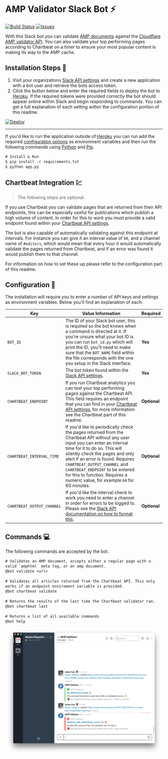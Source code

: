 # AMP Validator Slack Bot ⚡
[![Build Status](https://travis-ci.org/JamesIves/amp-validator-slack-bot.svg?branch=master)](https://travis-ci.org/JamesIves/amp-validator-slack-bot) [![Issues](https://img.shields.io/github/issues/JamesIves/amp-validator-slack-bot.svg)](https://github.com/JamesIves/amp-validator-slack-bot/issues)

With this Slack bot you can validate [AMP documents](https://www.ampproject.org/) against the [Cloudflare AMP validator API](https://blog.cloudflare.com/amp-validator-api/). You can also validate your top performing pages according to Chartbeat on a timer to ensure your most popular content is making its way to the AMP cache.

## Installation Steps 💽
1. Visit your organizations [Slack API settings](https://api.slack.com/) and create a new application with a bot user and retrieve the bots access token.
2. Click the button below and enter the required fields to deploy the bot to [Heroku](http://heroku.com). If the required tokens were provided correctly the bot should appear online within Slack and begin responding to commands. You can get a full explanation of each setting within the configuration portion of this readme. 


[![Deploy](https://www.herokucdn.com/deploy/button.svg)](https://heroku.com/deploy?template=https://github.com/JamesIves/amp-validator-slack-bot/master)

---

If you'd like to run the application outside of [Heroku](http://heroku.com) you can run add the required [configuration options](#configuration-file_folder) as environment variables and then run the following commands using [Python](https://www.python.org/) and [Pip](https://pypi.org/project/pip/).

```
# Install & Run
$ pip install -r requirements.txt
$ python app.py
```


## Chartbeat Integration :chart: 
> The following steps are optional. 

If you use Chartbeat you can validate pages that are returned from their API endpoints, this can be especially useful for publications which publish a high volume of content. In order for this to work you must provide a valid endpoint found within your [Chartbeat API settings](http://support.chartbeat.com/docs/api.html). 

The bot is also capable of automatically validating against this endpoint at intervals. For instance you can give it an interval value of `60`, and a channel name of `#editors`, which would mean that every hour it would automatically validate the pages returned from Chartbeat, and if an error was found it would publish them to that channel.

For information on how to set these up please refer to the configuration part of this readme. 


## Configuration :file_folder: 
The installation will require you to enter a number of API keys and settings as environment variables. Below you'll find an explanation of each.


| Key  | Value Information | Required |
| ------------- | ------------- | ------------- |
| `BOT_ID`  | The ID of your Slack bot user, this is required so the bot knows when a command is directed at it. If you're unsure what your bot ID is you can run `bot_id.py` which will print the ID, you'll need to make sure that the `BOT_NAME` field within the file corresponds with the one you setup in the Slack interface.  | **Yes** |
| `SLACK_BOT_TOKEN`  | The bot token found within the [Slack API settings](https://api.slack.com/bot-users).  | **Yes** |
| `CHARTBEAT_ENDPOINT`  | If you run Chartbeat analytics you can test your top performing pages against the Chartbeat API. This field requires an endpoint that you can find in your [Chartbeat API settings](http://support.chartbeat.com/docs/api.html), for more information see the Chartbeat part of this readme.   | **Optional**  |
| `CHARTBEAT_INTERVAL_TIME`  | If you'd like to periodically check the pages returned from the Chartbeat API without any user input you can enter an interval time for it to do so. This will silently check the pages and only alert if an error is found. Requires `CHARTBEAT_OUTPUT_CHANNEL` and `CHARTBEAT_ENDPOINT` to be entered for this to function. Requires a numeric value, for example `60` for 60 minutes. | **Optional** |
| `CHARTBEAT_OUTPUT_CHANNEL`  | If you'd like the interval check to work you need to enter a channel in order for errors to be logged to. Please see the [Slack API documentation on how to format this](https://api.slack.com/methods/chat.postMessage#channels). | **Optional** |


## Commands :computer: 
The following commands are accepted by the bot.

```
# Validates an AMP document, accepts either a regular page with a valid `amphtml` meta tag, or an amp document.
@bot validate <url>

# Validates all articles returned from the Chartbeat API. This only works if an endpoint enviroment variable is provided.
@bot chartbeat validate

# Returns the results of the last time the Chartbeat validator ran.
@bot chartbeat last

# Returns a list of all available commands
@bot help
```

![Example](assets/example.png)
